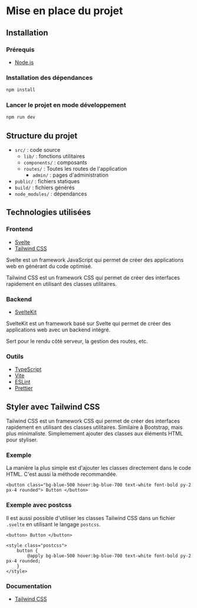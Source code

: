 # Mise en place du projet

## Installation

### Prérequis

-   [Node.js](https://nodejs.org/en/)

### Installation des dépendances

```bash
npm install
```

### Lancer le projet en mode développement

```bash
npm run dev
```

## Structure du projet

-   `src/` : code source
    -   `lib/` : fonctions utilitaires
    -   `components/` : composants
    -   `routes/` : Toutes les routes de l'application
        -   `admin/` : pages d'administration
-   `public/` : fichiers statiques
-   `build/` : fichiers générés
-   `node_modules/` : dépendances

## Technologies utilisées

### Frontend

-   [Svelte](https://svelte.dev/)
-   [Tailwind CSS](https://tailwindcss.com/)

Svelte est un framework JavaScript qui permet de créer des applications web en générant du code optimisé.

Tailwind CSS est un framework CSS qui permet de créer des interfaces rapidement en utilisant des classes utilitaires.

### Backend

-   [SvelteKit](https://kit.svelte.dev/)

SvelteKit est un framework basé sur Svelte qui permet de créer des applications web avec un backend intégré.

Sert pour le rendu côté serveur, la gestion des routes, etc.

### Outils

-   [TypeScript](https://www.typescriptlang.org/)
-   [Vite](https://vitejs.dev/)
-   [ESLint](https://eslint.org/)
-   [Prettier](https://prettier.io/)

## Styler avec Tailwind CSS

Tailwind CSS est un framework CSS qui permet de créer des interfaces rapidement en utilisant des classes utilitaires.
Similaire à Bootstrap, mais plus minimaliste. Simplemement ajouter des classes aux éléments HTML pour styliser.

### Exemple

La manière la plus simple est d'ajouter les classes directement dans le code HTML. C'est aussi la méthode recommandée.

```svelte
<button class="bg-blue-500 hover:bg-blue-700 text-white font-bold py-2 px-4 rounded"> Button </button>
```

### Exemple avec postcss

Il est aussi possible d'utiliser les classes Tailwind CSS dans un fichier `.svelte` en utilisant le langage `postcss`.

```svelte
<button> Button </button>

<style class="postcss">
	button {
		@apply bg-blue-500 hover:bg-blue-700 text-white font-bold py-2 px-4 rounded;
	}
</style>
```

### Documentation

-   [Tailwind CSS](https://tailwindcss.com/docs)
